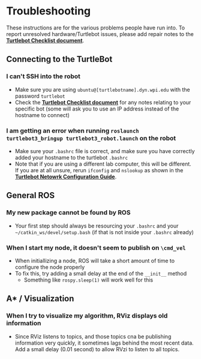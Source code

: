 # Troubleshooting

These instructions are for the various problems people have run into. To report unresolved hardware/Turtlebot issues, please add repair notes to the [**Turtlebot Checklist document**](https://docs.google.com/spreadsheets/d/1kZ19K1iCRrBCk3pxAp74G3OKL1qjZJY5CHfOHSK4x84/edit#gid=0). 

## Connecting to the TurtleBot 
### I can't SSH into the robot 

 - Make sure you are using `ubuntu@[turtlebotname].dyn.wpi.edu` with the password `turtlebot`
 - Check the [**Turtlebot Checklist document**](https://docs.google.com/spreadsheets/d/1kZ19K1iCRrBCk3pxAp74G3OKL1qjZJY5CHfOHSK4x84/edit#gid=0) for any notes relating to your specific bot (some will ask you to use an IP address instead of the hostname to connect)

### I am getting an error when running `roslaunch turtlebot3_bringup turtlebot3_robot.launch` on the robot

 - Make sure your `.bashrc` file is correct, and make sure you have correctly added your hostname to the turtlebot `.bashrc`
 - Note that if you are using a different lab computer, this will be different. If you are at all unsure, rerun `ifconfig` and `nslookup` as shown in the [**Turtlebot Netowrk Configuration Guide**](https://github.com/RBE300X-Lab/RBE3002_info/blob/main/turtlebot_network_config.md). 

## General ROS
### My new package cannot be found by ROS

- Your first step should always be resourcing your `.bashrc` and your `~/catkin_ws/devel/setup.bash` (if that is not inside your `.bashrc` already)

### When I start my node, it doesn't seem to publish on `\cmd_vel`

- When initiallizing a node, ROS will take a short amount of time to configure the node properly
- To fix this, try adding a small delay at the end of the `__init__` method
  - Something like `rospy.sleep(1)` will work well for this

## A* / Visualization  
### When I try to visualize my algorithm, RViz displays old information

 - Since RViz listens to topics, and those topics cna be publishing information very quickly, it sometimes lags behind the most recent data. Add a small delay (0.01 second) to allow RVzi to listen to all topics. 
